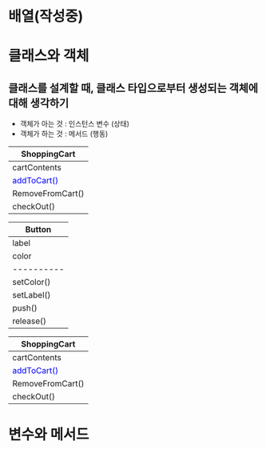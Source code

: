 # 배열(작성중)

# 클래스와 객체

## 클래스를 설계할 때, 클래스 타입으로부터 생성되는 객체에 대해 생각하기
- 객체가 아는 것 : 인스턴스 변수 (상태)
- 객체가 하는 것 : 메서드 (행동)

|ShoppingCart|     
|------------|
|cartContents|
|<span style="color:blue">addToCart()</span>|
|RemoveFromCart()|
|checkOut()|

|Button|     
|------------|
|label|
|color|
|----------|
|setColor()|
|setLabel()|
|push()|
|release()|

|ShoppingCart|     
|------------|
|cartContents|
|<span style="color:blue">addToCart()</span>|
|RemoveFromCart()|
|checkOut()|



# 변수와 메서드
